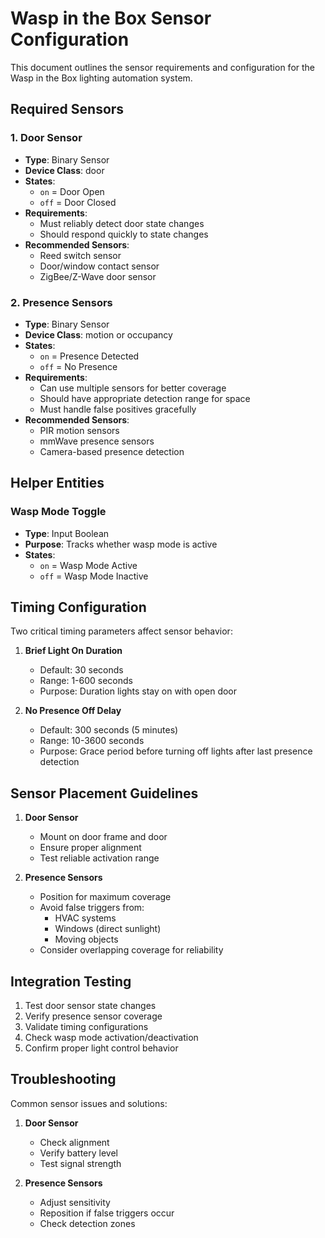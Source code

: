 # Wasp in the Box Sensor Configuration

This document outlines the sensor requirements and configuration for the Wasp in the Box lighting automation system.

## Required Sensors

### 1. Door Sensor

- **Type**: Binary Sensor
- **Device Class**: door
- **States**:
  - `on` = Door Open
  - `off` = Door Closed
- **Requirements**:
  - Must reliably detect door state changes
  - Should respond quickly to state changes
- **Recommended Sensors**:
  - Reed switch sensor
  - Door/window contact sensor
  - ZigBee/Z-Wave door sensor

### 2. Presence Sensors

- **Type**: Binary Sensor
- **Device Class**: motion or occupancy
- **States**:
  - `on` = Presence Detected
  - `off` = No Presence
- **Requirements**:
  - Can use multiple sensors for better coverage
  - Should have appropriate detection range for space
  - Must handle false positives gracefully
- **Recommended Sensors**:
  - PIR motion sensors
  - mmWave presence sensors
  - Camera-based presence detection

## Helper Entities

### Wasp Mode Toggle

- **Type**: Input Boolean
- **Purpose**: Tracks whether wasp mode is active
- **States**:
  - `on` = Wasp Mode Active
  - `off` = Wasp Mode Inactive

## Timing Configuration

Two critical timing parameters affect sensor behavior:

1. **Brief Light On Duration**

   - Default: 30 seconds
   - Range: 1-600 seconds
   - Purpose: Duration lights stay on with open door

2. **No Presence Off Delay**
   - Default: 300 seconds (5 minutes)
   - Range: 10-3600 seconds
   - Purpose: Grace period before turning off lights after last presence detection

## Sensor Placement Guidelines

1. **Door Sensor**

   - Mount on door frame and door
   - Ensure proper alignment
   - Test reliable activation range

2. **Presence Sensors**
   - Position for maximum coverage
   - Avoid false triggers from:
     - HVAC systems
     - Windows (direct sunlight)
     - Moving objects
   - Consider overlapping coverage for reliability

## Integration Testing

1. Test door sensor state changes
2. Verify presence sensor coverage
3. Validate timing configurations
4. Check wasp mode activation/deactivation
5. Confirm proper light control behavior

## Troubleshooting

Common sensor issues and solutions:

1. **Door Sensor**

   - Check alignment
   - Verify battery level
   - Test signal strength

2. **Presence Sensors**
   - Adjust sensitivity
   - Reposition if false triggers occur
   - Check detection zones
